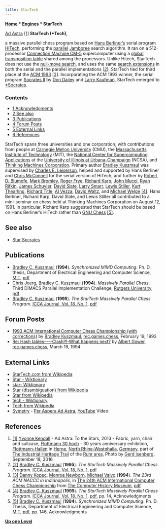 ```yaml
---
title: StarTech
---
```

**[Home](Home "Home") \* [Engines](Engines "Engines") \* StarTech**



 [](File:FlottmannAdAstra.JPG) [Ad Astra](https://en.wikipedia.org/wiki/Ad_astra_(phrase)) <a id="cite-note-1" href="#cite-ref-1">[1]</a> 
**StarTech (\*Tech)**,  

a massive parallel chess program based on [Hans Berliner’s](Hans_Berliner "Hans Berliner") serial program [HiTech](HiTech "HiTech"), performing the [parallel](Parallel_Search "Parallel Search") [Jamboree](Jamboree "Jamboree") search algorithm. It ran on a 512-processor [Connection Machine CM-5](Connection_Machine "Connection Machine") supercomputer using a [global transposition table](Shared_Hash_Table "Shared Hash Table") shared among the processors. Unlike Hitech, StarTech does not use the [null-move search](Null_Move_Pruning "Null Move Pruning"), and uses the same [search extensions](Extensions "Extensions") in both the serial and the parallel implementations <a id="cite-note-2" href="#cite-ref-2">[2]</a>. StarTech tied for third place at the [ACM 1993](ACM_1993 "ACM 1993") <a id="cite-note-3" href="#cite-ref-3">[3]</a>. Incorporating the ACM 1993 winner, the serial program [Socrates II](Titan "Titan") by [Don Dailey](Don_Dailey "Don Dailey") and [Larry Kaufman](Larry_Kaufman "Larry Kaufman"), StarTech emerged to [\*Socrates](Star_Socrates "Star Socrates"). 



### Contents


* [1 Acknowledgments](#acknowledgments)
* [2 See also](#see-also)
* [3 Publications](#publications)
* [4 Forum Posts](#forum-posts)
* [5 External Links](#external-links)
* [6 References](#references)






StarTech spans three universities and one corporation, with contributions from people at [Carnegie Mellon University](Carnegie_Mellon_University "Carnegie Mellon University") (CMU), the [Massachusetts Institute of Technology](Massachusetts_Institute_of_Technology "Massachusetts Institute of Technology") (MIT), the [National Center for Supercomputing Applications](University_of_Illinois_at_Urbana-Champaign#NCSA "University of Illinois at Urbana-Champaign") at the [University of Illinois at Urbana-Champaign](University_of_Illinois_at_Urbana-Champaign "University of Illinois at Urbana-Champaign") (NCSA), and [Thinking Machines Corporation](https://en.wikipedia.org/wiki/Thinking_Machines_Corporation). Primary author [Bradley Kuszmaul](Bradley_Kuszmaul "Bradley Kuszmaul") was supervised by [Charles E. Leiserson](Charles_Leiserson "Charles Leiserson"), helped and supported by Hans Berliner and [Chris McConnell](Chris_McConnell "Chris McConnell") for the serial version of HiTech, and further by [Robert D. Blumofe](Robert_Blumofe "Robert Blumofe"), [Mark Bromley](Mark_Bromley "Mark Bromley"), [Roger Frye](Roger_Frye "Roger Frye"), [Richard Karp](Richard_Karp "Richard Karp"), [John Mucci](index.php?title=John_Mucci&action=edit&redlink=1 "John Mucci (page does not exist)"), [Ryan Rifkin](Ryan_Rifkin "Ryan Rifkin"), [James Schuyler](index.php?title=James_Schuyler&action=edit&redlink=1 "James Schuyler (page does not exist)"), [David Slate](David_Slate "David Slate"), [Larry Smarr](https://en.wikipedia.org/wiki/Larry_Smarr), [Lewis Stiller](Lewis_Stiller "Lewis Stiller"), [Kurt Thearling](Kurt_Thearling "Kurt Thearling"), [Richard Title](index.php?title=Richard_Title&action=edit&redlink=1 "Richard Title (page does not exist)"), [Al Vezza](index.php?title=Al_Vezza&action=edit&redlink=1 "Al Vezza (page does not exist)"), [David Waltz](David_Waltz "David Waltz"), and [Michael Welge](index.php?title=Michael_Welge&action=edit&redlink=1 "Michael Welge (page does not exist)") <a id="cite-note-4" href="#cite-ref-4">[4]</a>. Hans Berliner, Richard Karp, David Slate, and Lewis Stiller all contributed to a mini-seminar on chess held at Thinking Machines Corporation on August 12, 1991. In particular, Richard Karp suggested that StarTech should be based on Hans Berliner’s HiTech rather than [GNU Chess](GNU_Chess "GNU Chess") <a id="cite-note-5" href="#cite-ref-5">[5]</a>.



## See also


* [Star Socrates](Star_Socrates "Star Socrates")


## Publications


* [Bradley C. Kuszmaul](Bradley_Kuszmaul "Bradley Kuszmaul") (**1994**). *Synchronized MIMD Computing*. Ph. D. thesis, Department of Electrical Engineering and Computer Science, [MIT](Massachusetts_Institute_of_Technology "Massachusetts Institute of Technology"), [pdf](http://supertech.csail.mit.edu/papers/thesis-kuszmaul.pdf)
* [Chris Joerg](Chris_Joerg "Chris Joerg"), [Bradley C. Kuszmaul](Bradley_Kuszmaul "Bradley Kuszmaul") (**1994**). *Massively Parallel Chess*. Third DIMACS Parallel Implementation Challenge, [Rutgers University](https://en.wikipedia.org/wiki/Rutgers_University), [pdf](http://supertech.csail.mit.edu/papers/dimacs94.pdf)
* [Bradley C. Kuszmaul](Bradley_Kuszmaul "Bradley Kuszmaul") (**1995**). *The StarTech Massively Parallel Chess Program*. [ICCA Journal, Vol. 18, No. 1](ICGA_Journal#18_1 "ICGA Journal"), [pdf](http://supertech.csail.mit.edu/papers/startech.pdf)


## Forum Posts


* [1993 ACM International Computer Chess Championship (with corrections)](http://groups.google.com/group/rec.games.chess/browse_frm/thread/45699b80a93fde41) by [Bradley Kuszmaul](Bradley_Kuszmaul "Bradley Kuszmaul"), [rec.games.chess](Computer_Chess_Forums "Computer Chess Forums"), February 19, 1993
* [Re: Hash tables----Clash!!!-What happens next?](http://groups.google.com/group/rec.games.chess/msg/5f2e7eeb8791dec7) by [Albert Gower](Albert_Gower "Albert Gower"), [rec.games.chess](Computer_Chess_Forums "Computer Chess Forums"), March 19, 1994


## External Links


* [StarTech.com from Wikipedia](https://en.wikipedia.org/wiki/StarTech.com)
* [Star - Wiktionary](https://en.wiktionary.org/wiki/Star)
* [star- Wiktionary](https://en.wiktionary.org/wiki/star)
* [Star (disambiguation) from Wikipedia](https://en.wikipedia.org/wiki/Star_%28disambiguation%29)
* [Star from Wikipedia](https://en.wikipedia.org/wiki/Star)
* [tech - Wiktionary](https://en.wiktionary.org/wiki/tech)
* [Tech from Wikipedia](https://en.wikipedia.org/wiki/Tech)
* [Symetry](https://www.facebook.com/symetryyrtemys) - [Per Aspera Ad Astra](https://en.wikipedia.org/wiki/Per_aspera_ad_astra), [YouTube](https://en.wikipedia.org/wiki/YouTube) Video


 
## References


1. <a id="cite-ref-1" href="#cite-note-1">[1]</a> [Yvonne Kendall](index.php?title=Category:Yvonne_Kendall&action=edit&redlink=1 "Category:Yvonne Kendall (page does not exist)") - Ad Astra: To the Stars, 2013 - Fabric, yarn, chair and suitcase, [Flottmann 30 hoch](http://flottmann-hallen.de/event/884/flottmann-30-hoch) - 30 years anniversary exhibition, [Flottmann-Hallen](Category:Flottmann "Category:Flottmann") in [Herne](https://en.wikipedia.org/wiki/Herne,_North_Rhine-Westphalia), [North Rhine-Westphalia](https://en.wikipedia.org/wiki/North_Rhine-Westphalia), [Germany](https://en.wikipedia.org/wiki/Germany), part of [The Industrial Heritage Trail](Category:Industrial_Heritage_Trail "Category:Industrial Heritage Trail") of the [Ruhr area](https://en.wikipedia.org/wiki/Ruhr), Photo by [Gerd Isenberg](Gerd_Isenberg "Gerd Isenberg"), September 18, 2016
2. <a id="cite-ref-2" href="#cite-note-2">[2]</a> [Bradley C. Kuszmaul](Bradley_Kuszmaul "Bradley Kuszmaul") (**1995**). *The StarTech Massively Parallel Chess Program*. [ICCA Journal, Vol. 18, No. 1](ICGA_Journal#18_1 "ICGA Journal"), [pdf](http://supertech.csail.mit.edu/papers/startech.pdf)
3. <a id="cite-ref-3" href="#cite-note-3">[3]</a> [Danny Kopec](Danny_Kopec "Danny Kopec"), [Monroe Newborn](Monroe_Newborn "Monroe Newborn"), [Michael Valvo](Michael_Valvo "Michael Valvo") (**1994**). *The 23rd ACM NACCC in Indianapolis*, in [The 24th ACM International Computer Chess Championship](http://www.computerhistory.org/chess/full_record.php?iid=doc-431614f6cceea) from [The Computer History Museum](The_Computer_History_Museum "The Computer History Museum"), [pdf](http://archive.computerhistory.org/projects/chess/related_materials/text/3-1%20and%203-2%20and%203-3%20and%204-3.1994_24th_ICCC/1994%20ICCC.062303013.sm.pdf)
4. <a id="cite-ref-4" href="#cite-note-4">[4]</a> [Bradley C. Kuszmaul](Bradley_Kuszmaul "Bradley Kuszmaul") (**1995**). *The StarTech Massively Parallel Chess Program*. [ICCA Journal, Vol. 18, No. 1](ICGA_Journal#18_1 "ICGA Journal"), [pdf](http://supertech.csail.mit.edu/papers/startech.pdf), pp. 14, Acknowledgments
5. <a id="cite-ref-5" href="#cite-note-5">[5]</a> [Bradley C. Kuszmaul](Bradley_Kuszmaul "Bradley Kuszmaul") (**1994**). *Synchronized MIMD Computing*. Ph. D. Thesis, Department of Electrical Engineering and Computer Science, [MIT](Massachusetts_Institute_of_Technology "Massachusetts Institute of Technology"), [pdf](http://supertech.csail.mit.edu/papers/thesis-kuszmaul.pdf), pp. 146, Acknowledgments

**[Up one Level](Engines "Engines")**







 
